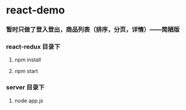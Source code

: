 # react-demo

### 暂时只做了登入登出，商品列表（排序，分页，详情）——简陋版


###  react-redux 目录下

1. npm install

2. npm start

###  server 目录下

1. node app.js
